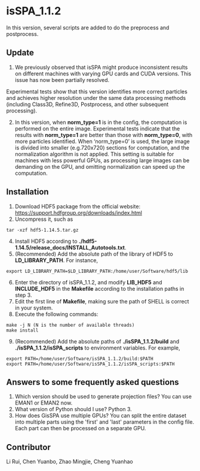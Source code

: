 # isSPA_1.1.2
In this version, several scripts are added to do the preprocess and postprocess.

## Update

1. We previously observed that isSPA might produce inconsistent results on different machines with varying GPU cards and CUDA versions. This issue has now been partially resolved.
  
  Experimental tests show that this version identifies more correct particles and achieves higher resolution under the same data processing methods (including Class3D, Refine3D, Postprocess, and other subsequent processing).

2. In this version, when **norm_type=1** is in the config, the computation is performed on the entire image. Experimental tests indicate that the results with **norm_type=1** are better than those with **norm_type=0**, with more particles identified.
When ‘norm_type=0’ is used, the large image is divided into smaller (e.g.720x720) sections for computation, and the normalization algorithm is not applied. This setting is suitable for machines with less powerful GPUs, as processing large images can be demanding on the GPU, and omitting normalization can speed up the computation.

## Installation
1.	Download HDF5 package from the official website:
  https://support.hdfgroup.org/downloads/index.html 
2.	Uncompress it, such as
```
tar -xzf hdf5-1.14.5.tar.gz
```
4.	Install HDF5 according to **./hdf5-1.14.5/release_docs/INSTALL_Autotools.txt**.
5.	(Recommended) Add the absolute path of the library of HDF5 to **LD_LIBRARY_PATH**. For instance,
```
export LD_LIBRARY_PATH=$LD_LIBRARY_PATH:/home/user/Software/hdf5/lib
```
6.	Enter the directory of isSPA_1.1.2, and modify **LIB_HDF5** and **INCLUDE_HDF5** in the **Makefile** according to the installation paths in step 3.
7.	Edit the first line of **Makefile**, making sure the path of SHELL is correct in your system.
8.	Execute the following commands:
```
make -j N (N is the number of available threads)
make install
```
9.  (Recommended) Add the absolute paths of **./isSPA_1.1.2/build** and **./isSPA_1.1.2/isSPA_scripts** to environment variables. For example,
```
export PATH=/home/user/Software/isSPA_1.1.2/build:$PATH
export PATH=/home/user/Software/isSPA_1.1.2/isSPA_scripts:$PATH
```

## Answers to some frequently asked questions
1. Which version should be used to generate projection files?
You can use EMAN1 or EMAN2 now.
2. What version of Python should I use?
Python 3.
3. How does GisSPA use multiple GPUs?
You can split the entire dataset into multiple parts using the 'first' and 'last' parameters in the config file. Each part can then be processed on a separate GPU.

## Contributor
Li Rui, Chen Yuanbo, Zhao Mingjie, Cheng Yuanhao
